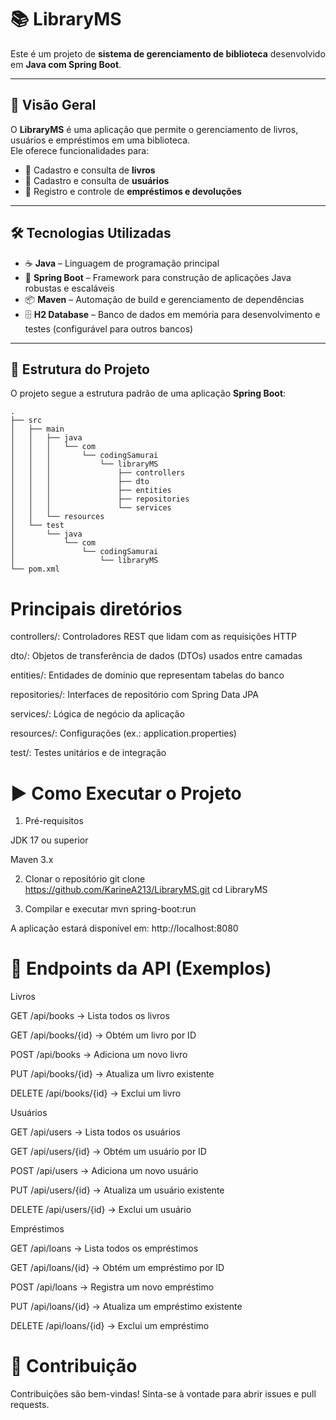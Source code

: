 # 📚 LibraryMS

Este é um projeto de **sistema de gerenciamento de biblioteca** desenvolvido em **Java com Spring Boot**.

---

## 📖 Visão Geral

O **LibraryMS** é uma aplicação que permite o gerenciamento de livros, usuários e empréstimos em uma biblioteca.  
Ele oferece funcionalidades para:

- 📘 Cadastro e consulta de **livros**  
- 👤 Cadastro e consulta de **usuários**  
- 🔄 Registro e controle de **empréstimos e devoluções**

---

## 🛠️ Tecnologias Utilizadas

- ☕ **Java** – Linguagem de programação principal  
- 🚀 **Spring Boot** – Framework para construção de aplicações Java robustas e escaláveis  
- 📦 **Maven** – Automação de build e gerenciamento de dependências  
- 🗄️ **H2 Database** – Banco de dados em memória para desenvolvimento e testes (configurável para outros bancos)

---

## 📂 Estrutura do Projeto

O projeto segue a estrutura padrão de uma aplicação **Spring Boot**:

````
.
├── src
│   ├── main
│   │   ├── java
│   │   │   └── com
│   │   │       └── codingSamurai
│   │   │           └── libraryMS
│   │   │               ├── controllers
│   │   │               ├── dto
│   │   │               ├── entities
│   │   │               ├── repositories
│   │   │               └── services
│   │   └── resources
│   └── test
│       └── java
│           └── com
│               └── codingSamurai
│                   └── libraryMS
└── pom.xml
````

# Principais diretórios

controllers/: Controladores REST que lidam com as requisições HTTP

dto/: Objetos de transferência de dados (DTOs) usados entre camadas

entities/: Entidades de domínio que representam tabelas do banco

repositories/: Interfaces de repositório com Spring Data JPA

services/: Lógica de negócio da aplicação

resources/: Configurações (ex.: application.properties)

test/: Testes unitários e de integração

# ▶️ Como Executar o Projeto
1. Pré-requisitos

JDK 17 ou superior

Maven 3.x

2. Clonar o repositório
git clone https://github.com/KarineA213/LibraryMS.git
cd LibraryMS

3. Compilar e executar
mvn spring-boot:run


A aplicação estará disponível em:
http://localhost:8080


# 🔗 Endpoints da API (Exemplos)
Livros

GET /api/books → Lista todos os livros

GET /api/books/{id} → Obtém um livro por ID

POST /api/books → Adiciona um novo livro

PUT /api/books/{id} → Atualiza um livro existente

DELETE /api/books/{id} → Exclui um livro

Usuários

GET /api/users → Lista todos os usuários

GET /api/users/{id} → Obtém um usuário por ID

POST /api/users → Adiciona um novo usuário

PUT /api/users/{id} → Atualiza um usuário existente

DELETE /api/users/{id} → Exclui um usuário

Empréstimos

GET /api/loans → Lista todos os empréstimos

GET /api/loans/{id} → Obtém um empréstimo por ID

POST /api/loans → Registra um novo empréstimo

PUT /api/loans/{id} → Atualiza um empréstimo existente

DELETE /api/loans/{id} → Exclui um empréstimo


# 🤝 Contribuição

Contribuições são bem-vindas!
Sinta-se à vontade para abrir issues e pull requests.
